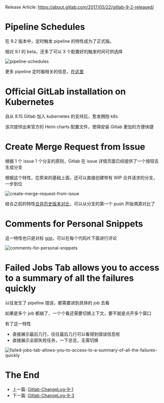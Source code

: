 Release Article: https://about.gitlab.com/2017/05/22/gitlab-9-2-released/

# Pipeline Schedules

在 9.2 版本中，定时触发 pipeline 的特性成为了正式版。

相对 9.1 的 beta，还多了可以 3 个配置好的触发时间可供选择

![pipeline-schedules](https://about.gitlab.com/images/9_2/scheduled_pipelines.png)

更多 pipeline 定时器相关的信息，[在这里](https://docs.gitlab.com/ce/user/project/pipelines/schedules.html)

# Official GitLab installation on Kubernetes

自从 8.15 Gitlab 加入 kubernetes 的支持后，愈发拥抱 k8s

该次提供出来官方的 Helm charts 配置文件，使得安装 Gitlab 更加的方便快捷

# Create Merge Request from Issue

根据 1 个 issue 1 个分支的原则，Gitlab 在 issue 详情页面已经提供了一个按钮去生成分支

根据这个特性，在原来的基础上面，还可以直接创建带有 WIP 合并请求的分支，一步到位

![create-merge-request-from-issue](http://om4h4iqhe.bkt.clouddn.com/create-merge-request-from-issue.gif)

结合之前的特性[合并历史版本对比](https://github.com/yidinghan/blog/blob/master/Gitlab-ChangeLog-8-12.md#merge-request-versions)，可以从分支的第一个 push 开始溯源对比了

# Comments for Personal Snippets

这一特性也只是对标 [gist](http://gist.github.com/)，可以在每个代码片下面进行评论

![comments-for-personal-snippets](http://om4h4iqhe.bkt.clouddn.com/comments-for-personal-snippets.jpg)

# Failed Jobs Tab allows you to access to a summary of all the failures quickly

以往发生了 pipeline 错误，都需要进到具体的 job 去看

如果是多个 job 都崩了，一个个看还需要切换上下文，要不就是点开多个窗口

有了这一特性

 - 直接展示最后几行，往往最后几行可以看得到错误信息啦
 - 直接展示全部失败任务，一下总览，无需切换

![failed-jobs-tab-allows-you-to-access-to-a-summary-of-all-the-failures-quickly](https://about.gitlab.com/images/9_2/failed_jobs_tab.png)

# The End

 - 上一篇: [Gitlab-ChangeLog-9-1](https://github.com/yidinghan/blog/blob/master/Gitlab-ChangeLog-9-1.md)
 - 下一篇: [Gitlab-ChangeLog-9-3](https://github.com/yidinghan/blog/blob/master/Gitlab-ChangeLog-9-3.md)